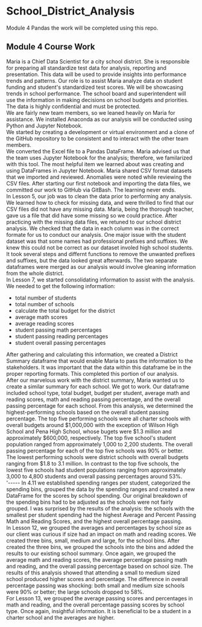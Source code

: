 # School_District_Analysis
Module 4 Pandas the work will be completed using this repo.  
##  Module 4 Course Work
  Maria is a Chief Data Scientist for a city school district.  She is responsible for preparing all standardize test data for analysis, reporting and presentation.  This data will be used to provide insights into performance trends and patterns.  Our role is to assist Maria analyze data on student funding and student's standardized test scores.  We will be showcasing trends in school performance.  The school board and superintendent will use the information in making decisions on school budgets and priorities.  The data is highly confidential and must be protected.  
  We are fairly new team members, so we leaned heavily on Maria for assistance.  We installed Anaconda as our analysis will be conducted using Python and Jupyter Notebook.   
We started by creating a development or virtual environment and a clone of the GitHub repository to be consistent and to interact with the other team members.   
We converted the Excel file to a Pandas DataFrame.  Maria advised us that the team uses Jupyter Notebook for the analysis; therefore, we familarized with this tool.  The most helpful item we learned about was creating and using DataFrames in Jupyter Notebook.  Maria shared CSV format datasets that we imported and reviewed.  Anomalies were noted while reviewing the CSV files.  After starting our first notebook and importing the data files, we committed our work to GitHub via GitBash.  The learning never ends.  
  In Lesson 5, our job was to clean the data prior to performing any analysis.  We learned how to check for missing data, and were thrilled to find that our CSV files did not have any missing data.  Maria, being the thorough teacher, gave us a file that did have some missing so we could practice.  After practicing with the missing data files, we retuned to our school district analysis.  We checked that the data in each column was in the correct formate for us to conduct our analysis.  One major issue with the student dataset was that some names had professional prefixes and suffixes.  We knew this could not be correct as our dataset involed high school students.  It took several steps and differnt functions to remove the unwanted prefixes and suffixes, but the data looked great afterwards.  The two separate dataframes were merged as our analysis would involve gleaning information from the whole district.  
  In Lesson 7, we started consolidating information to assist with the analysis.  We needed to get the following information:  
  * total number of students
  * total number of schools
  * calculate the total budget for the district
  * average math scores
  * average reading scores
  * student passing math percentages
  * student passing reading percentages
  * student overall passing percentages

After gathering and calculating this information, we created a District Summary dataframe that would enable Maria to pass the information to the stakeholders.  It was important that the data within this dataframe be in the proper reporting formats.  This completed this portion of our analysis.  
After our marvelous work with the district summary, Maria wanted us to create a similar summary for each school.  We got to work.  Our dataframe included school type, total budget, budget per student, average math and reading scores, math and reading passing percentage, and the overall passing percentage for each school.  From this analysis, we determined the highest-performing schools based on the overall student passing percentage.  The top five performing schools were all charter schools with overall budgets around $1,000,000 with the exception of Wilson High School and Pena High School, whose bugets were $1.3 million and approximately $600,000, respectively.  The top five school's student population ranged from approximately 1,000 to 2,200 students.  The overall passing percentage for each of the top five schools was 90% or better.  
The lowest performing schools were district schools with overall budgets ranging from $1.8 to 3.1 million.  In contrast to the top five schools, the lowest five schools had student populations ranging from approximately 3,000 to 4,800 students and overall passing percentages around 53%.  
'-----
In 4.11 we established spending ranges per student, categorized the spending bins, grouped the data by the spending ranges and created a new DataFrame for the scores by school spending.  Our original breakdown of the spending bins had to be adjusted as the schools were not fairly grouped.  I was surprised by the results of the analysis:  the schools with the smallest per student spending had the highest Average and Percent Passing Math and Reading Scores, and the highest overall percentage passing.  
In Lesson 12, we grouped the averages and percentages by school size as our client was curious if size had an impact on math and reading scores.  We created three bins, small, medium and large, for the school bins.  After created the three bins, we grouped the schools into the bins and added the results to our existing school summary.  Once again, we grouped the average math and reading scores, the average percentage passing math and reading, and the overall passing percentage based on school size.  The results of this analysis showed that attending a small to medium sized school produced higher scores and percentage.  The difference in overall percentage passing was shocking:  both small and medium size schools were 90% or better; the large schools dropped to 58%.  
For Lesson 13, we grouped the average passing scores and percentages in math and reading, and the overall percentage passing scores by school type.  Once again, insightful information.  It is beneficial to be a student in a charter school and the averages are higher.   
